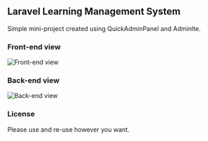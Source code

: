 ## Laravel Learning Management System

Simple mini-project created using QuickAdminPanel and Adminlte.


### Front-end view

![Front-end view](https://www.dropbox.com/s/cddc3j16cyobkhc/6front%20view.png?dl=0)

### Back-end view


![Back-end view](https://www.dropbox.com/s/8bt9cxbr2yktuzi/backend.png?dl=0)

### License

Please use and re-use however you want.
